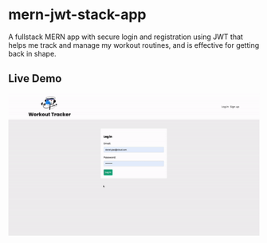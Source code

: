 # mern-jwt-stack-app

A fullstack MERN app with secure login and registration using JWT that helps me track and manage my workout routines, and is effective for getting back in shape.

## Live Demo
![Live demo](.img/live-demo.gif)
